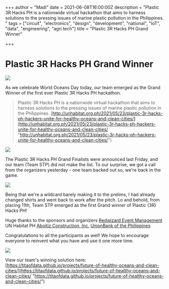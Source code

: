 +++
author = "Madi"
date = 2021-06-08T16:00:00Z
description = "Plastic 3R Hacks PH is a nationwide virtual hackathon that aims to harness solutions to the pressing issues of marine plastic pollution in the Philippines. "
tags = ["circuit", "electronics", "design", "development", "national", "IoT", "data", "engineering", "agri tech"]
title = "Plastic 3R Hacks PH Grand Winner"

+++
# **Plastic 3R Hacks PH Grand Winner**

![](/uploads/img_3840.jpg)

As we celebrate World Oceans Day today, our team emerged as the Grand Winner of the first ever Plastic 3R Hacks PH hackathon.

> Plastic 3R Hacks PH is a nationwide virtual hackathon that aims to harness solutions to the pressing issues of marine plastic pollution in the Philippines. [http://unhabitat.org.ph/2021/05/23/plastic-3r-hacks-ph-hackers-unite-for-healthy-oceans-and-clean-cities/](http://unhabitat.org.ph/2021/05/23/plastic-3r-hacks-ph-hackers-unite-for-healthy-oceans-and-clean-cities/ "http://unhabitat.org.ph/2021/05/23/plastic-3r-hacks-ph-hackers-unite-for-healthy-oceans-and-clean-cities/")

![](/uploads/world-oceans-day.jpg)

The Plastic 3R Hacks PH Grand Finalists were announced last Friday, and our team (Team STP) did not make the list. To our surprise, we got a call from the organizers yesterday - one team backed out so, we're back in the game. 

![](/uploads/qualifying-teams.jpg)  
  
Being that we're a wildcard barely making it to the prelims, I had already changed shirts and went back to work after the pitch. Lo and behold, from placing 11th, Team STP emerged as the first Grand winner of Plastic (3R) Hacks PH!  
  
Huge thanks to the sponsors and organizers [Redwizard Event Management](https://www.linkedin.com/company/redwizard-event-management/) UN Habitat PH [Aboitiz Construction, Inc.](https://www.linkedin.com/company/aboitiz-construction/) [UnionBank of the Philippines](https://www.linkedin.com/company/unionbankph/)  
  
Congratulations to all the participants as well! We hope to encourage everyone to reinvent what you have and use it one more time. 

![](/uploads/team-photo.png)  
  
View our team's winning solution here: [https://titaofdata.github.io/projects/future-of-healthy-oceans-and-clean-cities/](https://titaofdata.github.io/projects/future-of-healthy-oceans-and-clean-cities/ "https://titaofdata.github.io/projects/future-of-healthy-oceans-and-clean-cities/")